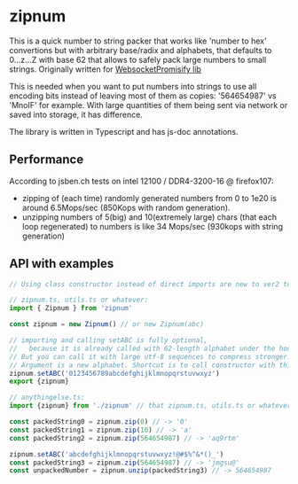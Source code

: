 # zipnum

This is a quick number to string packer that works like 'number to hex' convertions but with arbitrary base/radix and alphabets, that defaults to 0...z...Z with base 62 that allows to safely pack large numbers to small strings.
Originally written for [WebsocketPromisify lib](https://github.com/houd1ni/WebsocketPromisify)

This is needed when you want to put numbers into strings to use all encoding bits instead of leaving most of them as copies:
'564654987' vs 'MnoIF' for example. With large quantities of them being sent via network or saved into storage, it has difference.

The library is written in Typescript and has js-doc annotations.

## Performance
According to jsben.ch tests on intel 12100 / DDR4-3200-16 @ firefox107:
  - zipping of (each time) randomly generated numbers from 0 to 1e20 is around 6.5Mops/sec (850Kops with random generation).
  - unzipping numbers of 5(big) and 10(extremely large) chars (that each loop regenerated) to numbers is like 34 Mops/sec (930kops with string generation)

## API with examples

```typescript
// Using class constructor instead of direct imports are new to ver2 to avoid settings interference.

// zipnum.ts, utils.ts or whatever:
import { Zipnum } from 'zipnum'

const zipnum = new Zipnum() // or new Zipnum(abc)

// importing and calling setABC is fully optional,
//   because it is already called with 62-length alphabet under the hood and ready.
// But you can call it with large utf-8 sequences to compress stronger.
// Argument is a new alphabet. Shortcut is to call constructor with this: new Zipnum(abc).
zipnum.setABC('0123456789abcdefghijklmnopqrstuvwxyz')
export {zipnum}

// anythingelse.ts:
import {zipnum} from './zipnum' // that zipnum.ts, utils.ts or whatever (see above).

const packedString0 = zipnum.zip(0) // -> '0'
const packedString1 = zipnum.zip(10) // -> 'a'
const packedString2 = zipnum.zip(564654987) // -> 'aq9rtm'

zipnum.setABC('abcdefghijklmnopqrstuvwxyz!@#$%^&*()_')
const packedString3 = zipnum.zip(564654987) // -> 'jmgsu@'
const unpackedNumber = zipnum.unzip(packedString3) // -> 564654987

```